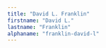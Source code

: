 ```yaml
---
title: "David L. Franklin"
firstname: "David L."
lastname: "Franklin"
alphaname: "franklin-david-l"
---
```

